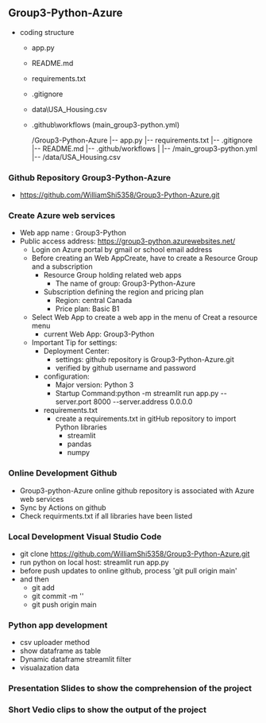 ## Group3-Python-Azure
   - coding structure
      - app.py
      - README.md
      - requirements.txt
      - .gitignore
      - data\USA_Housing.csv
      - .github\workflows (main_group3-python.yml)

         /Group3-Python-Azure
         |-- app.py
         |-- requirements.txt
         |-- .gitignore
         |-- README.md
         |-- .github/workflows
         |   |-- /main_group3-python.yml
         |-- /data/USA_Housing.csv
         
### Github Repository Group3-Python-Azure
   - https://github.com/WilliamShi5358/Group3-Python-Azure.git

### Create Azure web services
   - Web app name : Group3-Python
   - Public access address: https://group3-python.azurewebsites.net/
     - Login on Azure portal by gmail or school email address
     - Before creating an Web AppCreate, have to create a Resource Group and a subscription
        - Resource Group holding related web apps
           -  The name of group: Group3-Python-Azure
        - Subscription defining the region and pricing plan
           - Region: central Canada 
           - Price plan: Basic B1
     - Select Web App to create a web app in the menu of Creat a resource menu 
        - current Web App: Group3-Python
     - Important Tip for settings:
        - Deployment Center:
           - settings: github repository is Group3-Python-Azure.git
           - verified by github username and password       
        - configuration:
           - Major version: Python 3
           - Startup Command:python -m streamlit run app.py --server.port 8000 --server.address 0.0.0.0 
        - requirements.txt
           - create a requirements.txt in gitHub repository to import Python libraries 
             - streamlit
             - pandas
             - numpy
### Online Development Github
   - Group3-python-Azure online github repository is associated with Azure web services
   - Sync by Actions on github
   - Check requirments.txt if all libraries have been listed 

### Local Development Visual Studio Code
   - git clone https://github.com/WilliamShi5358/Group3-Python-Azure.git
   - run python on local host: streamlit run app.py
   - before push updates to online github, process 'git pull origin main'
   - and then 
     - git add <specific files> 
     - git commit -m ''
     - git push origin main

### Python app development
   - csv uploader method
   - show dataframe as table
   - Dynamic dataframe streamlit filter
   - visualazation data

### Presentation Slides to show the comprehension of the project

### Short Vedio clips to show the output of the project